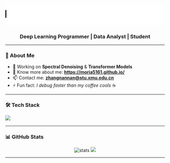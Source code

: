 <p align="center">
  <img src="./animated_title.svg" alt="Hi, I'm Zhangnannan" />
</p>
<h3 align="center">Deep Learning Programmer | Data Analyst | Student</h3>

---

### 🚀 About Me  
- 🔭 Working on **Spectral Denoising** & **Transformer Models**  
- 🌱 Know more about me: **https://moria5161.github.io/**
- 📫 Contact me: **zhangnannan@stu.xmu.edu.cn**  
- ⚡ Fun fact: *I debug faster than my coffee cools* ☕

---

### 🛠 Tech Stack  
<p align="left">
  <img src="https://skillicons.dev/icons?i=python,pytorch,matlab,linux,git" />
</p>

---

### 📊 GitHub Stats  
<p align="center">
  <img src="https://github-readme-stats.vercel.app/api?username=moria5161&show_icons=true&theme=tokyonight" alt="stats" height="145"/>
  <img src="https://github-readme-stats.vercel.app/api/top-langs/?username=moria5161&layout=compact&theme=tokyonight" height="145"/>
</p>

---

